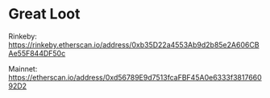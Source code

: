 # Great Loot

Rinkeby: https://rinkeby.etherscan.io/address/0xb35D22a4553Ab9d2b85e2A606CBAe55F844DF50c

Mainnet: https://etherscan.io/address/0xd56789E9d7513fcaFBF45A0e6333f381766092D2
